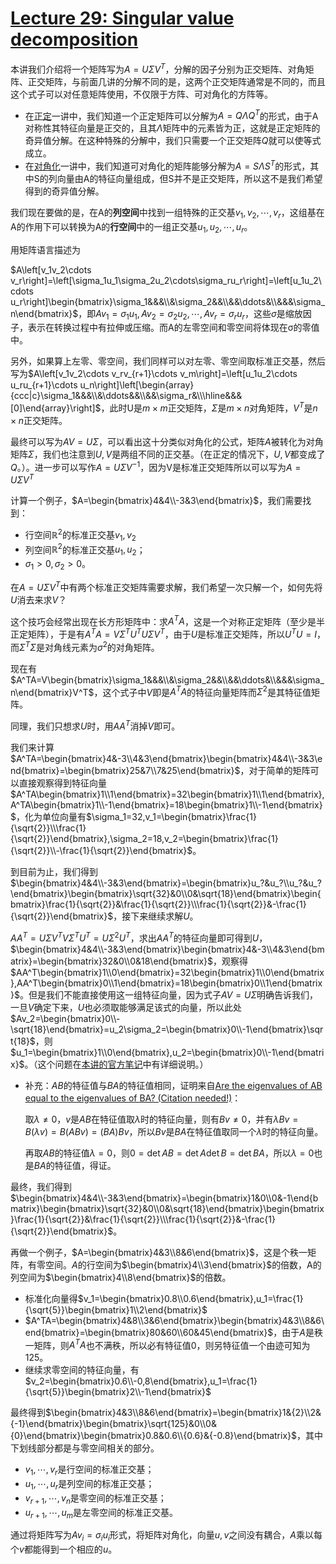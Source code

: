 # [Lecture 29: Singular value decomposition](https://ocw.mit.edu/courses/18-06-linear-algebra-spring-2010/resources/lecture-29-singular-value-decomposition/)

本讲我们介绍将一个矩阵写为$A=U\Sigma V^T$，分解的因子分别为正交矩阵、对角矩阵、正交矩阵，与前面几讲的分解不同的是，这两个正交矩阵通常是不同的，而且这个式子可以对任意矩阵使用，不仅限于方阵、可对角化的方阵等。

- 在[正定](Lecture%2027%20Positive%20definite%20matrices%20and%20minima%201c0b9c07c31280e8ae59d4432541a865.md)一讲中，我们知道一个正定矩阵可以分解为$A=Q\Lambda Q^{T}$的形式，由于A对称性其特征向量是正交的，且其$\Lambda$矩阵中的元素皆为正，这就是正定矩阵的奇异值分解。在这种特殊的分解中，我们只需要一个正交矩阵$Q$就可以使等式成立。
- 在[对角化](Lecture%2022%20Diagonalization%20and%20powers%20of%20A%201b8b9c07c31280acba30cb039264bf0b.md)一讲中，我们知道可对角化的矩阵能够分解为$A=S\Lambda S^{T}$的形式，其中S的列向量由A的特征向量组成，但S并不是正交矩阵，所以这不是我们希望得到的奇异值分解。

我们现在要做的是，在A的**列空间**中找到一组特殊的正交基$v_{1},v_{2},\cdots,v_{r}$，这组基在A的作用下可以转换为A的**行空间**中的一组正交基$u_1,u_2,\cdots,u_r$。

用矩阵语言描述为

$A\left[v_1v_2\cdots v_r\right]=\left[\sigma_1u_1\sigma_2u_2\cdots\sigma_ru_r\right]=\left[u_1u_2\cdots u_r\right]\begin{bmatrix}\sigma_1&&&\\&\sigma_2&&\\&&\ddots&\\&&&\sigma_n\end{bmatrix}$，即$Av_1=\sigma_1u_1,Av_2=\sigma_2u_2,\cdots,Av_r=\sigma_ru_r$，这些$σ$是缩放因子，表示在转换过程中有拉伸或压缩。而A的左零空间和零空间将体现在σ的零值中。

另外，如果算上左零、零空间，我们同样可以对左零、零空间取标准正交基，然后写为$A\left[v_1v_2\cdots v_rv_{r+1}\cdots v_m\right]=\left[u_1u_2\cdots u_ru_{r+1}\cdots u_n\right]\left[\begin{array}{ccc|c}\sigma_1&&&\\&\ddots&&\\&&\sigma_r&\\\hline&&&[0]\end{array}\right]$，此时U是$m\times m$正交矩阵，$Σ$是$m×n$对角矩阵，$V^T$是$n×n$正交矩阵。

最终可以写为$AV=UΣ$，可以看出这十分类似对角化的公式，矩阵$A$被转化为对角矩阵$Σ$，我们也注意到$U, V$是两组不同的正交基。（在正定的情况下，$U, V$都变成了$Q$。）。进一步可以写作$A=UΣV^{−1}$，因为V是标准正交矩阵所以可以写为$A=UΣV^T$

计算一个例子，$A=\begin{bmatrix}4&4\\-3&3\end{bmatrix}$，我们需要找到：

- 行空间$\mathbb{R}^{2}$的标准正交基$v_{1},v_{2}$
- 列空间$\mathbb{R}^{2}$的标准正交基$u_{1},u_{2}$；
- $\sigma_{1}>0,\sigma_{2}>0$。

在$A=UΣV^T$中有两个标准正交矩阵需要求解，我们希望一次只解一个，如何先将$U$消去来求$V$？

这个技巧会经常出现在长方形矩阵中：求$A^TA$，这是一个对称正定矩阵（至少是半正定矩阵），于是有$A^TA=V\Sigma^TU^TU\Sigma V^T$，由于$U$是标准正交矩阵，所以$U^TU=I$，而$Σ^TΣ$是对角线元素为$σ^2$的对角矩阵。

现在有$A^TA=V\begin{bmatrix}\sigma_1&&&\\&\sigma_2&&\\&&\ddots&\\&&&\sigma_n\end{bmatrix}V^T$，这个式子中$V$即是$A^TA$的特征向量矩阵而$Σ^2$是其特征值矩阵。

同理，我们只想求$U$时，用$AA^T$消掉$V$即可。

我们来计算$A^TA=\begin{bmatrix}4&-3\\4&3\end{bmatrix}\begin{bmatrix}4&4\\-3&3\end{bmatrix}=\begin{bmatrix}25&7\\7&25\end{bmatrix}$，对于简单的矩阵可以直接观察得到特征向量$A^TA\begin{bmatrix}1\\1\end{bmatrix}=32\begin{bmatrix}1\\1\end{bmatrix},A^TA\begin{bmatrix}1\\-1\end{bmatrix}=18\begin{bmatrix}1\\-1\end{bmatrix}$，化为单位向量有$\sigma_1=32,v_1=\begin{bmatrix}\frac{1}{\sqrt{2}}\\\frac{1}{\sqrt{2}}\end{bmatrix},\sigma_2=18,v_2=\begin{bmatrix}\frac{1}{\sqrt{2}}\\-\frac{1}{\sqrt{2}}\end{bmatrix}$。

到目前为止，我们得到$\begin{bmatrix}4&4\\-3&3\end{bmatrix}=\begin{bmatrix}u_?&u_?\\u_?&u_?\end{bmatrix}\begin{bmatrix}\sqrt{32}&0\\0&\sqrt{18}\end{bmatrix}\begin{bmatrix}\frac{1}{\sqrt{2}}&\frac{1}{\sqrt{2}}\\\frac{1}{\sqrt{2}}&-\frac{1}{\sqrt{2}}\end{bmatrix}$，接下来继续求解$U$。

$AA^T=U\Sigma V^TV\Sigma^TU^T=U\Sigma^2U^T$，求出$AA^T$的特征向量即可得到$U$，$\begin{bmatrix}4&4\\-3&3\end{bmatrix}\begin{bmatrix}4&-3\\4&3\end{bmatrix}=\begin{bmatrix}32&0\\0&18\end{bmatrix}$，观察得$AA^T\begin{bmatrix}1\\0\end{bmatrix}=32\begin{bmatrix}1\\0\end{bmatrix},AA^T\begin{bmatrix}0\\1\end{bmatrix}=18\begin{bmatrix}0\\1\end{bmatrix}$。但是我们不能直接使用这一组特征向量，因为式子$AV=U\Sigma$明确告诉我们，一旦$V$确定下来，$U$也必须取能够满足该式的向量，所以此处$Av_2=\begin{bmatrix}0\\-\sqrt{18}\end{bmatrix}=u_2\sigma_2=\begin{bmatrix}0\\-1\end{bmatrix}\sqrt{18}$，则$u_1=\begin{bmatrix}1\\0\end{bmatrix},u_2=\begin{bmatrix}0\\-1\end{bmatrix}$。（这个问题在[本讲的官方笔记](http://ocw.mit.edu/courses/mathematics/18-06sc-linear-algebra-fall-2011/positive-definite-matrices-and-applications/singular-value-decomposition/MIT18_06SCF11_Ses3.5sum.pdf)中有详细说明。）

- 补充：$AB$的特征值与$BA$的特征值相同，证明来自[Are the eigenvalues of AB equal to the eigenvalues of BA? (Citation needed!)](http://math.stackexchange.com/questions/124888/are-the-eigenvalues-of-ab-equal-to-the-eigenvalues-of-ba-citation-needed)：
    
    取$λ≠0$，$v$是$AB$在特征值取$λ$时的特征向量，则有$Bv≠0$，并有$λBv=B(λv)=B(ABv)=(BA)Bv$，所以$Bv$是$BA$在特征值取同一个$λ$时的特征向量。
    
    再取$AB$的特征值$λ=0$，则$0=\det AB=\det A\det B=\det BA$，所以$λ=0$也是$BA$的特征值，得证。
    

最终，我们得到$\begin{bmatrix}4&4\\-3&3\end{bmatrix}=\begin{bmatrix}1&0\\0&-1\end{bmatrix}\begin{bmatrix}\sqrt{32}&0\\0&\sqrt{18}\end{bmatrix}\begin{bmatrix}\frac{1}{\sqrt{2}}&\frac{1}{\sqrt{2}}\\\frac{1}{\sqrt{2}}&-\frac{1}{\sqrt{2}}\end{bmatrix}$。

再做一个例子，$A=\begin{bmatrix}4&3\\8&6\end{bmatrix}$，这是个秩一矩阵，有零空间。$A$的行空间为$\begin{bmatrix}4\\3\end{bmatrix}$的倍数，A的列空间为$\begin{bmatrix}4\\8\end{bmatrix}$的倍数。

- 标准化向量得$v_1=\begin{bmatrix}0.8\\0.6\end{bmatrix},u_1=\frac{1}{\sqrt{5}}\begin{bmatrix}1\\2\end{bmatrix}$
- $A^TA=\begin{bmatrix}4&8\\3&6\end{bmatrix}\begin{bmatrix}4&3\\8&6\end{bmatrix}=\begin{bmatrix}80&60\\60&45\end{bmatrix}$，由于$A$是秩一矩阵，则$A^{T}A$也不满秩，所以必有特征值0，则另特征值一个由迹可知为125。
- 继续求零空间的特征向量，有$v_2=\begin{bmatrix}0.6\\-0,8\end{bmatrix},u_1=\frac{1}{\sqrt{5}}\begin{bmatrix}2\\-1\end{bmatrix}$

最终得到$\begin{bmatrix}4&3\\8&6\end{bmatrix}=\begin{bmatrix}1&{2}\\2&{-1}\end{bmatrix}\begin{bmatrix}\sqrt{125}&0\\0&{0}\end{bmatrix}\begin{bmatrix}0.8&0.6\\{0.6}&{-0.8}\end{bmatrix}$，其中下划线部分都是与零空间相关的部分。

- $v_1,\cdots,v_r$是行空间的标准正交基；
- $u_1,\cdots,u_r$是列空间的标准正交基；
- $v_{r+1},\cdots,v_{n}$是零空间的标准正交基；
- $u_{r+1},\cdots,u_{m}$是左零空间的标准正交基。

通过将矩阵写为$Av_i=\sigma_iu_i$形式，将矩阵对角化，向量$u, v$之间没有耦合，$A$乘以每个$v$都能得到一个相应的$u$。